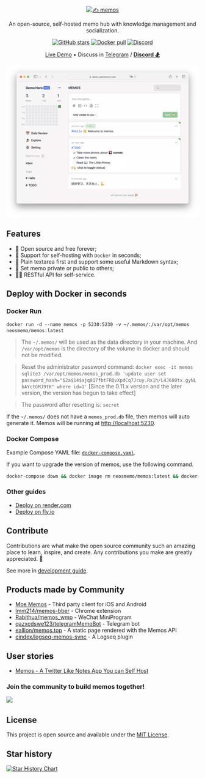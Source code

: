<p align="center"><a href="https://usememos.com"><img height="64px" src="https://raw.githubusercontent.com/usememos/memos/main/resources/logo-full.webp" alt="✍️ memos" /></a></p>

<p align="center">An open-source, self-hosted memo hub with knowledge management and socialization.</p>

<p align="center">
  <a href="https://github.com/usememos/memos/stargazers"><img alt="GitHub stars" src="https://img.shields.io/github/stars/usememos/memos" /></a>
  <a href="https://hub.docker.com/r/neosmemo/memos"><img alt="Docker pull" src="https://img.shields.io/docker/pulls/neosmemo/memos.svg" /></a>
  <a href="https://discord.gg/tfPJa4UmAv"><img alt="Discord" src="https://img.shields.io/badge/discord-chat-5865f2?logo=discord&logoColor=f5f5f5" /></a>
</p>

<p align="center">
  <a href="https://demo.usememos.com/">Live Demo</a> •
  Discuss in <a href="https://t.me/+-_tNF1k70UU4ZTc9">Telegram</a> / <b><a href="https://discord.gg/tfPJa4UmAv">Discord 🏂</a></b>
</p>

![demo](./resources/demo.webp)

## Features

- 🦄 Open source and free forever;
- 🚀 Support for self-hosting with `Docker` in seconds;
- 📜 Plain textarea first and support some useful Markdown syntax;
- 👥 Set memo private or public to others;
- 🧑‍💻 RESTful API for self-service.

## Deploy with Docker in seconds

### Docker Run

```docker
docker run -d --name memos -p 5230:5230 -v ~/.memos/:/var/opt/memos neosmemo/memos:latest
```

> The `~/.memos/` will be used as the data directory in your machine. And `/var/opt/memos` is the directory of the volume in docker and should not be modified.

> Reset the administrator password command: `docker exec -it memos sqlite3 /var/opt/memos/memos_prod.db 'update user set password_hash="$2a$14$ajq8Q7fbtFRQvXpdCq7Jcuy.Rx1h/L4J60Otx.gyNLbAYctGMJ9tK" where id=1'` [Since the 0.11.x version and the later version, the version has begun to take effect]

> The password after resetting is: `secret`

If the `~/.memos/` does not have a `memos_prod.db` file, then memos will auto generate it. Memos will be running at [http://localhost:5230](http://localhost:5230).

### Docker Compose

Example Compose YAML file: [`docker-compose.yaml`](./docker-compose.yaml).

If you want to upgrade the version of memos, use the following command.

```sh
docker-compose down && docker image rm neosmemo/memos:latest && docker-compose up -d
```

### Other guides

- [Deploy on render.com](./docs/deploy-with-render.md)
- [Deploy on fly.io](https://github.com/hu3rror/memos-on-fly)

## Contribute

Contributions are what make the open source community such an amazing place to learn, inspire, and create. Any contributions you make are greatly appreciated. 🥰

See more in [development guide](./docs/development.md).

## Products made by Community

- [Moe Memos](https://memos.moe/) - Third party client for iOS and Android
- [lmm214/memos-bber](https://github.com/lmm214/memos-bber) - Chrome extension
- [Rabithua/memos_wmp](https://github.com/Rabithua/memos_wmp) - WeChat MiniProgram
- [qazxcdswe123/telegramMemoBot](https://github.com/qazxcdswe123/telegramMemoBot) - Telegram bot
- [eallion/memos.top](https://github.com/eallion/memos.top) - A static page rendered with the Memos API
- [eindex/logseq-memos-sync](https://github.com/EINDEX/logseq-memos-sync) - A Logseq plugin

## User stories

- [Memos - A Twitter Like Notes App You can Self Host](https://noted.lol/memos/)

### Join the community to build memos together!

<a href="https://github.com/usememos/memos/graphs/contributors">
  <img src="https://contrib.rocks/image?repo=usememos/memos" />
</a>

## License

This project is open source and available under the [MIT License](https://github.com/usememos/memos/blob/main/LICENSE).

## Star history

[![Star History Chart](https://api.star-history.com/svg?repos=usememos/memos&type=Date)](https://star-history.com/#usememos/memos&Date)
